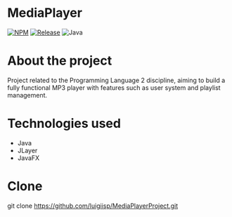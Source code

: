# MediaPlayer
  [![NPM](https://img.shields.io/npm/l/react)](https://github.com/luigiisp/MediaPlayerProject/blob/main/LICENSE)
  [![Release](https://jitpack.io/v/umjammer/jlayer.svg)](https://jitpack.io/#umjammer/jlayer)
  ![Java](https://img.shields.io/badge/Java-8-b07219)
# About the project
Project related to the Programming Language 2 discipline, aiming to build a fully functional MP3 player with features such as user system and playlist management.

# Technologies used
- Java
- JLayer
- JavaFX

# Clone
git clone https://github.com/luigiisp/MediaPlayerProject.git
